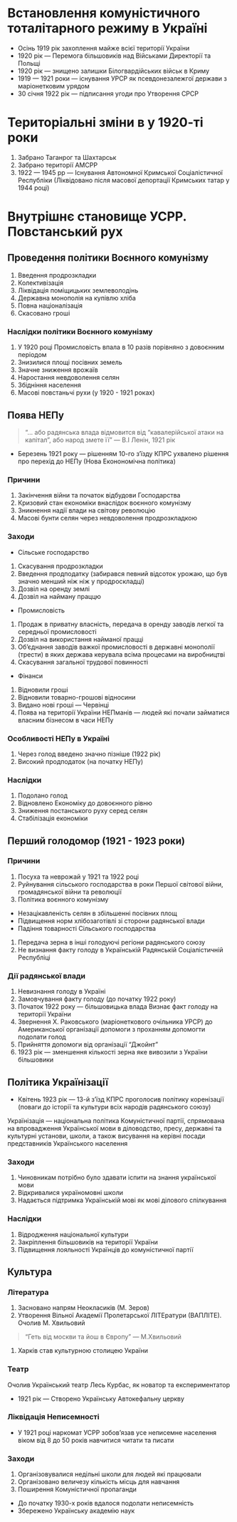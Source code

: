 # Встановлення комуністичного тоталітарного режиму в Україні

- Осінь 1919 рік захоплення майжe всієї території України
- 1920 рік — Перемога більшовиків над Військами Директорії та Польщі
- 1920 рік — знищено залишки Білогвардійських військ в Криму
- 1919 — 1921 роки — існування УРСР як псевдонезалежгої держави з маріонетковим урядом
- 30 січня 1922 рік — підписання угоди про Утворення СРСР

# Територіальні зміни в у 1920-ті роки

1. Забрано Таганрог та Шахтарськ
2. Забрано території АМСРР
3. 1922 — 1945 рр — Існування Автономної Кримської Соціалістичної Республіки (Ліквідовано після масової депортації Кримських татар у 1944 році)

# Внутрішнє становище УСРР. Повстанський рух

## Проведення політики Воєнного комунізму

1. Введення продрозкладки
2. Колективізація 
3. Ліквідація поміщицьких землеволодінь
4. Державна монополія на купівлю хліба
5. Повна націоналізація
6. Скасовано гроші

### Наслідки політики Воєнного комунізму

1. У 1920 році Промисловість впала в 10 разів порівняно з довоєнним періодом
2. Знизилися площі посівних земель
3. Значне зниження врожаїв 
4. Наростання невдоволення селян
5. Збідніння населення 
6. Масові повстаньчі рухи (у 1920 - 1921 роках)

## Поява НЕПу

> “… або радянська влада відмовится від “кавалерійської атаки на капітал”, або народ змете її” — В.І Ленін, 1921 рік
> 
- Березень 1921 року — рішенням 10-го з’їзду КПРС ухвалено рішення про перехід до НЕПу (Нова Еконономічна політика)

### Причини

1. Закінчення війни та початок відбудови Господарства
2. Кризовий стан економіки внаслідок воєнного комунізму
3. Зникнення надії влади на світову революцію 
4. Масові бунти селян через невдоволення продрозкладкою

### Заходи

- Сільське господарство
1. Скасування продрозкладки
2. Введення продподатку (забирався певний відсоток урожаю, що був значно менший ніж ніж у продроскладці)
3. Дозвіл на оренду землі
4. Дозвіл на найману праццю
- Промисловість
1. Продаж в приватну власність, передача в оренду заводів легкої та середньої промисловості
2. Дозвіл на використання найманої працці
3. Об’єднання заводів важкої промисловості в державні монополії (трести) в яких держава керувала всіма процесами на виробництві
4. Скасування загальної трудової повинності
- Фінанси
1. Відновили гроші
2. Відновили товарно-грошові відносини
3. Видано нові гроші — Червінці
4. Поява на території України НЕПманів — людей які почали займатися власним бізнесом в часи НЕПу

### Особливості НЕПу в Україні

1. Через голод введено значно пізніше (1922 рік)
2. Високий продподаток (на початку НЕПу)

### Наслідки

1. Подолано голод
2. Відновлено Економіку до довоєнного рівню
3. Зниження постанського руху серед селян
4. Стабілізація економіки

## Перший голодомор (1921 - 1923 роки)

### Причини

1. Посуха та неврожай у 1921 та 1922 році
2. Руйнування сільського господарства в роки Першої світової війни, громадянської війни та революції
3. Політика воєнного комунізму 
- Незацікавленість селян в збільшенні посівних площ
- Підвищення норм хлібозаготівлі зі сторони радянської влади
- Падіння товарності Сільського господарства
1. Передача зерна в інші голодуючі регіони радянського союзу
2. Не визнання факту голоду в Українській Радянській Соціалістичній Республіці

### Дії радянської влади

1. Невизнання голоду в Україні
2. Замовчування факту голоду (до початку 1922 року)
3. Початок 1922 року — більшовицька влада Визнає факт голоду на території України
4. Звернення Х. Раковського (маріонеткового очільника УРСР) до Американської організації допомоги з проханням допомогти подолати голод
5. Прийняття допомоги від організації “Джойнт”
6. 1923 рік — зменшення кількості зерна яке вивозили з України більшовики

## Політика Українізації

- Квітень 1923 рік — 13-й з’їзд КПРС проголосив політику коренізації (поваги до історії та культури всіх народів радянського союзу)

Українізація — національна політика Комуністичної партії, спрямована на впровадження Української мови в діловодство, пресу, державні та культурні установи, школи, а також висування на керівні посади представників Українського населення

### Заходи

1. Чиновникам потрібно було здавати іспити на знання української мови
2. Відкривалися україномовні школи
3. Надається підтримка Українській мові як мові ділового спілкування

### Наслідки

1. Відродження національної культури
2. Закріплення більшовиків на території України
3. Підвищення лояльності Українців до комуністичної партії

## Культура

### Література

1. Засновано напрям Неокласиків (М. Зеров)
2. Утворення Вільної Академії Пролетарської ЛІТЕратури (ВАПЛІТЕ). Очолив М. Хвильовий 

> “Геть від москви та йош в Європу” — М.Хвильовий
> 
1. Харків став культурною столицею України

### Театр

Очолив Український театр Лесь Курбас, як новатор та експериментатор

- 1921 рік — Створено Українську Автокефальну церкву

### Ліквідація Неписемності

- У 1921 році наркомат УСРР зобов’язав усе неписемне населення віком від 8 до 50 років навчитися читати та писати

### Заходи

1. Організовувалися недільні школи для людей які працювали
2. Організовано величезу кількість місць для навчання 
3. Поширення Комуністичної пропаганди
- До початку 1930-х років вдалося подолати неписемність
- Збережено Українську академію наук